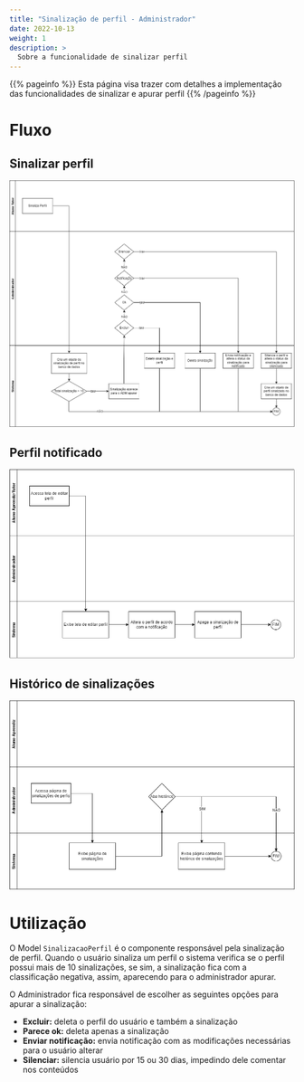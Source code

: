 ```yaml
---
title: "Sinalização de perfil - Administrador"
date: 2022-10-13
weight: 1
description: >
  Sobre a funcionalidade de sinalizar perfil 
---
```


{{% pageinfo %}}
Esta página visa trazer com detalhes a implementação das funcionalidades de sinalizar e apurar perfil
{{% /pageinfo %}}

# Fluxo

## Sinalizar perfil

![](/pt/docs/Conceitos/images/fluxo_sinalizacao_perfil.png)

## Perfil notificado

![](/pt/docs/Conceitos/images/fluxo_perfil_notificado.png)

## Histórico de sinalizações

![](/pt/docs/Conceitos/images/fluxo_historico_sinalizacoes_perfis.png)


# Utilização
O Model `SinalizacaoPerfil` é o componente responsável pela sinalização de perfil. Quando o usuário sinaliza um perfil o sistema verifica se o perfil possui mais de 10 sinalizações, se sim, a sinalização fica com a classificação negativa, assim, aparecendo para o administrador apurar.

O Administrador fica responsável de escolher as seguintes opções para apurar a sinalização:

 - **Excluir:** deleta o perfil do usuário e também a sinalização
 - **Parece ok:** deleta apenas a sinalização
 - **Enviar notificação:** envia notificação com as modificações necessárias para o usuário alterar
 - **Silenciar:** silencia usuário por 15 ou 30 dias, impedindo dele comentar nos conteúdos